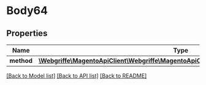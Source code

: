 # Body64

## Properties
Name | Type | Description | Notes
------------ | ------------- | ------------- | -------------
**method** | [**\Webgriffe\MagentoApiClient\Webgriffe\MagentoApiClient\Model\QuoteDataPaymentInterface**](QuoteDataPaymentInterface.md) |  | 

[[Back to Model list]](../README.md#documentation-for-models) [[Back to API list]](../README.md#documentation-for-api-endpoints) [[Back to README]](../README.md)


